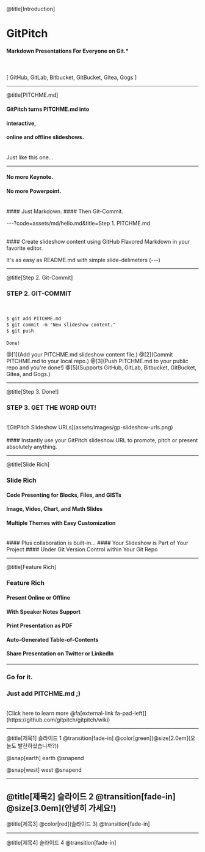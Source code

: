 @title[Introduction] 

# Git<span class="gold">Pitch</span>
  
#### Markdown Presentations For Everyone on Git.*  
<br>
<br>
<span class="byline">[ GitHub, GitLab, Bitbucket, GitBucket, Gitea, Gogs ]</span>

---

@title[PITCHME.md]

#### GitPitch turns <span class="gold">PITCHME.md</span> into
#### interactive,
#### online and offline slideshows.
<br>
<span class="aside">Just like this one...</span>

---

#### No more <span class="gray">Keynote</span>.
#### No more <span class="gray">Powerpoint</span>.
<br>
#### Just <span class="gold">Markdown</span>.
#### Then <span class="gold">Git-Commit</span>.

---?code=assets/md/hello.md&title=Step 1. PITCHME.md

<br>
#### Create slideshow content using GitHub Flavored Markdown in your favorite editor.

<span class="aside">It's as easy as README.md with simple slide-delimeters (---)</span>

---

@title[Step 2. Git-Commit]

### <span class="gold">STEP 2. GIT-COMMIT</span>
<br>

```shell
$ git add PITCHME.md
$ git commit -m "New slideshow content."
$ git push

Done!
```

@[1](Add your PITCHME.md slideshow content file.)
@[2](Commit PITCHME.md to your local repo.)
@[3](Push PITCHME.md to your public repo and you're done!)
@[5](Supports GitHub, GitLab, Bitbucket, GitBucket, Gitea, and Gogs.)

---

@title[Step 3. Done!]

### <span class="gold">STEP 3. GET THE WORD OUT!</span>
<br>
![GitPitch Slideshow URLs](assets/images/gp-slideshow-urls.png)
<br>
<br>
#### Instantly use your GitPitch slideshow URL to promote, pitch or present absolutely anything.

---

@title[Slide Rich]

### <span class="gold">Slide Rich</span>

#### Code Presenting for Blocks, Files, and GISTs
#### Image, Video, Chart, and Math Slides
#### Multiple Themes with Easy Customization
<br>
#### <span class="gold">Plus collaboration is built-in...</span>
#### Your Slideshow is Part of Your Project
#### Under Git Version Control within Your Git Repo

---

@title[Feature Rich]

### <span class="gold">Feature Rich</span>

#### Present Online or Offline
#### With Speaker Notes Support
#### Print Presentation as PDF
#### Auto-Generated Table-of-Contents
#### Share Presentation on Twitter or LinkedIn

---

### Go for it.
### Just add <span class="gold">PITCHME.md</span> ;)
<br>
[Click here to learn more @fa[external-link fa-pad-left]](https://github.com/gitpitch/gitpitch/wiki)


---
@title[제목1] 
슬라이드 1
@transition[fade-in]
@color[green](@size[2.0em](오늘도 발전하셨습니까?))

@snap[earth]
earth
@snapend

@snap[west]
west
@snapend

---
@title[제목2] 
슬라이드 2
@transition[fade-in]
@size[3.0em](안녕히 가세요!)
---
@title[제목3] 
@color[red](슬라이드 3)
@transition[fade-in]


---
@title[제목4] 
슬라이드 4
@transition[fade-in]
